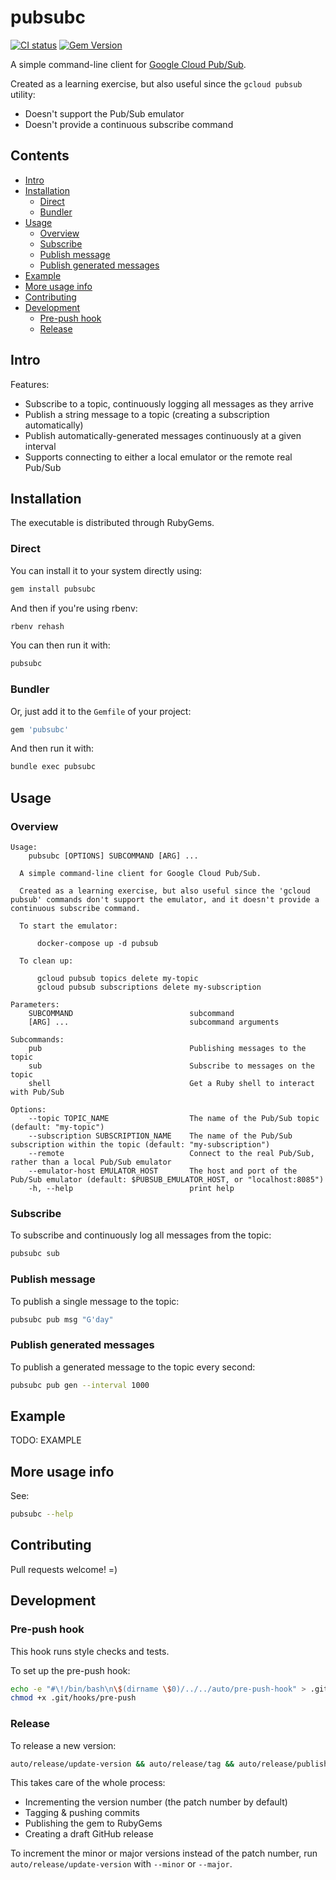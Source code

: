 # pubsubc

[![CI status](https://github.com/ZimbiX/pubsubc/actions/workflows/main.yml/badge.svg?branch=master)](https://github.com/ZimbiX/pubsubc/actions/workflows/main.yml) [![Gem Version](https://badge.fury.io/rb/pubsubc.svg)](https://rubygems.org/gems/pubsubc)

A simple command-line client for [Google Cloud Pub/Sub](https://cloud.google.com/pubsub).

Created as a learning exercise, but also useful since the `gcloud pubsub` utility:

- Doesn't support the Pub/Sub emulator
- Doesn't provide a continuous subscribe command

## Contents

<!-- MarkdownTOC autolink=true -->

- [Intro](#intro)
- [Installation](#installation)
  - [Direct](#direct)
  - [Bundler](#bundler)
- [Usage](#usage)
  - [Overview](#overview)
  - [Subscribe](#subscribe)
  - [Publish message](#publish-message)
  - [Publish generated messages](#publish-generated-messages)
- [Example](#example)
- [More usage info](#more-usage-info)
- [Contributing](#contributing)
- [Development](#development)
  - [Pre-push hook](#pre-push-hook)
  - [Release](#release)

<!-- /MarkdownTOC -->

## Intro

Features:

- Subscribe to a topic, continuously logging all messages as they arrive
- Publish a string message to a topic (creating a subscription automatically)
- Publish automatically-generated messages continuously at a given interval
- Supports connecting to either a local emulator or the remote real Pub/Sub

## Installation

The executable is distributed through RubyGems.

### Direct

You can install it to your system directly using:

```bash
gem install pubsubc
```

And then if you're using rbenv:

```bash
rbenv rehash
```

You can then run it with:

```bash
pubsubc
```

### Bundler

Or, just add it to the `Gemfile` of your project:

```ruby
gem 'pubsubc'
```

And then run it with:

```bash
bundle exec pubsubc
```

## Usage

### Overview

```
Usage:
    pubsubc [OPTIONS] SUBCOMMAND [ARG] ...

  A simple command-line client for Google Cloud Pub/Sub.

  Created as a learning exercise, but also useful since the 'gcloud pubsub' commands don't support the emulator, and it doesn't provide a continuous subscribe command.

  To start the emulator:

      docker-compose up -d pubsub

  To clean up:

      gcloud pubsub topics delete my-topic
      gcloud pubsub subscriptions delete my-subscription

Parameters:
    SUBCOMMAND                          subcommand
    [ARG] ...                           subcommand arguments

Subcommands:
    pub                                 Publishing messages to the topic
    sub                                 Subscribe to messages on the topic
    shell                               Get a Ruby shell to interact with Pub/Sub

Options:
    --topic TOPIC_NAME                  The name of the Pub/Sub topic (default: "my-topic")
    --subscription SUBSCRIPTION_NAME    The name of the Pub/Sub subscription within the topic (default: "my-subscription")
    --remote                            Connect to the real Pub/Sub, rather than a local Pub/Sub emulator
    --emulator-host EMULATOR_HOST       The host and port of the Pub/Sub emulator (default: $PUBSUB_EMULATOR_HOST, or "localhost:8085")
    -h, --help                          print help
```

### Subscribe

To subscribe and continuously log all messages from the topic:

```bash
pubsubc sub
```

### Publish message

To publish a single message to the topic:

```bash
pubsubc pub msg "G'day"
```

### Publish generated messages

To publish a generated message to the topic every second:

```bash
pubsubc pub gen --interval 1000
```

## Example

TODO: EXAMPLE

## More usage info

See:

```bash
pubsubc --help
```

## Contributing

Pull requests welcome! =)

## Development

### Pre-push hook

This hook runs style checks and tests.

To set up the pre-push hook:

```bash
echo -e "#\!/bin/bash\n\$(dirname \$0)/../../auto/pre-push-hook" > .git/hooks/pre-push
chmod +x .git/hooks/pre-push
```

### Release

To release a new version:

```bash
auto/release/update-version && auto/release/tag && auto/release/publish
```

This takes care of the whole process:

- Incrementing the version number (the patch number by default)
- Tagging & pushing commits
- Publishing the gem to RubyGems
- Creating a draft GitHub release

To increment the minor or major versions instead of the patch number, run `auto/release/update-version` with `--minor` or `--major`.
